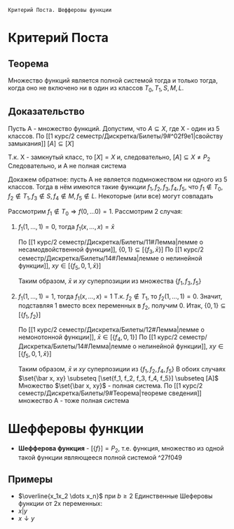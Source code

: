 	Критерий Поста. Шефферовы функции
# Критерий Поста
##  Теорема
Множество функций является полной системой тогда и только тогда, когда оно не включено ни в один из классов $T_0, T_1, S, M, L$.

## Доказательство
Пусть A - множество функций. Допустим, что $A \subseteq X$, где X - один из 5 классов. По [[1 курс/2 семестр/Дискретка/Билеты/9#^02f9e1|свойству замыкания]] $[A] \subseteq [X]$

Т.к. X - замкнутый класс, то $[X] = X$ и, следовательно, $[A] \subseteq X \ne P_2$
Следовательно, и A не полная система

Докажем обратное: пусть A не является подмножеством ни одного из 5 классов. Тогда в нём имеются такие функции $f_1, f_2, f_3, f_4, f_5$, что $f_1 \notin T_0, f_2 \notin T_1, f_3 \notin S, f_4 \notin M, f_5 \notin L$. Некоторые (или все) могут совпадать

Рассмотрим $f_1 \notin T_0 \Rightarrow f(0, \dots 0) = 1$. Рассмотрим 2 случая:
1. $f_1(1, \dots, 1) = 0$, тогда $f_1(x, \dots, x) = \bar x$
  
   По [[1 курс/2 семестр/Дискретка/Билеты/11#Лемма|лемме о несамодвойственной функции]], $\{0, 1\} \subseteq [\{f_3, \bar x\}]$
   По [[1 курс/2 семестр/Дискретка/Билеты/14#Лемма|лемме о нелинейной функции]], $xy \in [\{f_5, 0, 1, \bar x\}]$
  
   Таким образом, $\bar x$ и $xy$ суперпозиции из множества $\{f_1, f_3, f_5\}$

2. $f_1(1, \dots, 1) = 1$, тогда $f_1(x, \dots, x) = 1$
   Т.к. $f_2 \notin T_1$, то $f_2(1, \dots, 1) = 0$. Значит, подставляя 1 вместо всех переменных в $f_2$, получим 0. Итак, $\{0, 1\} \subseteq [\{f_1, f_2\}]$
  
   По [[1 курс/2 семестр/Дискретка/Билеты/12#Лемма|лемме о немонотонной функции]], $\bar x \in [\{f_4, 0, 1\}]$
   По [[1 курс/2 семестр/Дискретка/Билеты/14#Лемма|лемме о нелинейной функции]], $xy \in [\{f_5, 0, 1, \bar x\}]$
   
   Таким  образом, $\bar x$ и $xy$ суперпозиции из $\{f_1, f_2, f_4, f_5\}$
В обоих случаях $\set{\bar x, xy} \subseteq [\set{f_1, f_2, f_3, f_4, f_5}] \subseteq [A]$
Множество $\set{\bar x, xy}$ - полная система. По [[1 курс/2 семестр/Дискретка/Билеты/9#Теорема|теореме сведения]] множество A - тоже полная система

# Шефферовы функции
- **Шефферова функция** - $[\{f\}] = P_2$, т.е. функция, множество из одной такой функции являющееся полной системой ^27f049

## Примеры
- $\overline{x_1x_2 \dots x_n}$ при $b \ge 2$
Единственные Шеферовы функции от 2х переменных:
- $x | y$
- $x \downarrow y$